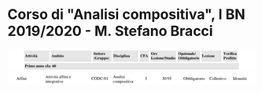 Corso di "Analisi compositiva", I BN 2019/2020 - M. Stefano Bracci
=====

<img src="https://github.com/SMERM/BN-Velitchkova/blob/master/Programma%20di%20studio/intestazione.jpeg" width="1000">

<img src="https://github.com/SMERM/BN-Velitchkova/blob/master/Programma%20di%20studio/analisi_IBN.jpeg" width="1000">

